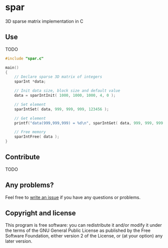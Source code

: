  spar
=================================================

3D sparse matrix implementation in C


Use
----------------------
TODO

```C
#include "spar.c"

main()
{
	// Declare sparse 3D matrix of integers
	sparInt *data;

	// Init data size, block size and default value
	data = sparIntInit( 1000, 1000, 1000, 4, 0 );

	// Set element
	sparIntSet( data, 999, 999, 999, 123456 );

	// Get element
	printf("data(999,999,999) = %d\n", sparIntGet( data, 999, 999, 999 ));

	// Free memory
	sparIntFree( data );
}
```

Contribute
----------------------
TODO



Any problems?
-------------
Feel free to [write an issue](https://github.com/B0RJA/sparMatrix/issues) if you have any questions or problems.



Copyright and license
---------------------

This program is free software: you can redistribute it and/or modify it under the terms of the GNU General Public License as published by the Free Software Foundation, either version 2 of the License, or (at your option) any later version.
